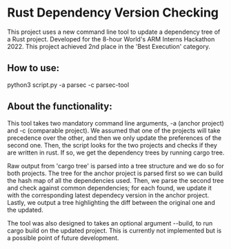# Rust Dependency Version Checking


This project uses a new command line tool to update a dependency tree of a Rust project.
Developed for the 8-hour World's ARM Interns Hackathon 2022. This project achieved 2nd place in the 'Best Execution' category.

## How to use: 

python3 script.py -a parsec -c parsec-tool


## About the functionality: 

This tool takes two mandatory command line arguments, -a (anchor project) and -c (comparable project). We assumed that one of the projects will take precedence over the other, and then we only update the preferences of the second one. Then, the script looks for the two projects and checks if they are written in rust. If so, we get the dependency trees by running cargo tree. 

Raw output from 'cargo tree' is parsed into a tree structure and we do so for both projects. The tree for the anchor project is parsed first so we can build the hash map of all the dependencies used. Then, we parse the second tree and check against common dependencies; for each found, we update it with the corresponding latest dependecy version in the anchor project. Lastly, we output a tree highlighting the diff between the original one and the updated.

The tool was also designed to takes an optional argument --build, to run cargo build on the updated project. This is currently not implemented but is a possible point of future development. 

